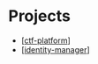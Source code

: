 # Projects

- [[ctf-platform]]
- [[identity-manager]]

[//begin]: # "Autogenerated link references for markdown compatibility"
[ctf-platform]: ctf-platform "CTF Platform"
[identity-manager]: identity-manager "Identity Manager"
[//end]: # "Autogenerated link references"